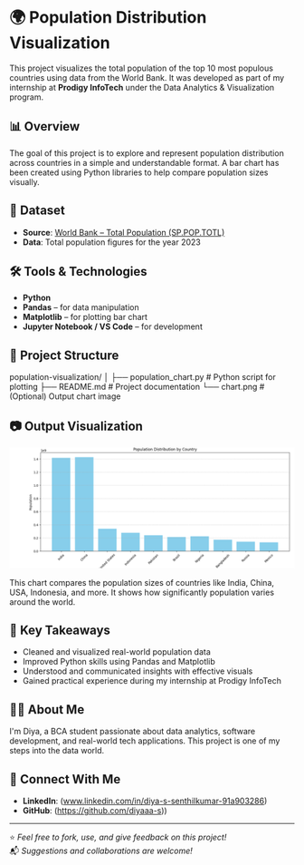 # 🌍 Population Distribution Visualization

This project visualizes the total population of the top 10 most populous countries using data from the World Bank. It was developed as part of my internship at **Prodigy InfoTech** under the Data Analytics & Visualization program.

## 📊 Overview

The goal of this project is to explore and represent population distribution across countries in a simple and understandable format. A bar chart has been created using Python libraries to help compare population sizes visually.

## 📌 Dataset

- **Source**: [World Bank – Total Population (SP.POP.TOTL)](https://data.worldbank.org/indicator/SP.POP.TOTL)
- **Data**: Total population figures for the year 2023

## 🛠️ Tools & Technologies

- **Python**  
- **Pandas** – for data manipulation  
- **Matplotlib** – for plotting bar chart  
- **Jupyter Notebook / VS Code** – for development  

## 📁 Project Structure

population-visualization/
│
├── population_chart.py # Python script for plotting
├── README.md # Project documentation
└── chart.png # (Optional) Output chart image


## 📷 Output Visualization

![Population Bar Chart](Screenshot%202025-06-13%20111808.png)

This chart compares the population sizes of countries like India, China, USA, Indonesia, and more. It shows how significantly population varies around the world.

## 🎯 Key Takeaways

- Cleaned and visualized real-world population data  
- Improved Python skills using Pandas and Matplotlib  
- Understood and communicated insights with effective visuals  
- Gained practical experience during my internship at Prodigy InfoTech


## 🙋‍♀️ About Me

I'm Diya, a BCA student passionate about data analytics, software development, and real-world tech applications. This project is one of my steps into the data world.

## 🔗 Connect With Me

- **LinkedIn**: (www.linkedin.com/in/diya-s-senthilkumar-91a903286)
- **GitHub**: (https://github.com/diyaaa-s))

---

⭐ *Feel free to fork, use, and give feedback on this project!*  
📬 *Suggestions and collaborations are welcome!*

